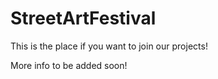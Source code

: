StreetArtFestival
=================

This is the place if you want to join our projects!

More info to be added soon!
